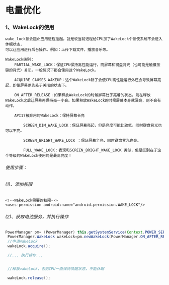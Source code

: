 # 电量优化

### 1、WakeLock的使用

    wake_lock锁会阻止应用进程挂起，就是说当前进程给CPU加了WakeLock个锁使系统不会进入休眠状态，
    可以让应用进行后台操作。例如：上传下载文件，播放音乐等。
    
    WakeLock级别：
        PARTIAL_WAKE_LOCK：保证CPU保持高性能运行，而屏幕和键盘背光（也可能是触摸按键的背光）关闭。一般情况下都会使用这个WakeLock。
    
        ACQUIRE_CAUSES_WAKEUP：这个WakeLock除了会使CPU高性能运行外还会导致屏幕亮起，即使屏幕原先处于关闭的状态下。
    
        ON_AFTER_RELEASE：如果释放WakeLock的时候屏幕处于亮着的状态，则在释放WakeLock之后让屏幕再保持亮一小会。如果释放WakeLock的时候屏幕本身就没亮，则不会有动作。
    
        API17被弃用的WakeLock：保持屏幕长亮
    
            SCREEN_DIM_WAKE_LOCK：保证屏幕亮起，但是亮度可能比较低。同时键盘背光也可以不亮。
    
            SCREEN_BRIGHT_WAKE_LOCK ：保证屏幕全亮，同时键盘背光也亮。
    
            FULL_WAKE_LOCK：表现和SCREEN_BRIGHT_WAKE_LOCK 类似，但是区别在于这个等级的WakeLock使用的是最高亮度！

###### 使用步骤：

###### (1)、添加权限

```
<!--WakeLock需要的权限-->
<uses-permission android:name="android.permission.WAKE_LOCK"/>
```

###### (2)、获取电池服务，并执行操作

```java
PowerManager pm= (PowerManager) this.getSystemService(Context.POWER_SERVICE);
 PowerManager.WakeLock wakeLock=pm.newWakeLock(PowerManager.ON_AFTER_RELEASE|PowerManager.PARTIAL_WAKE_LOCK,"Tag");
 //申请WakeLock
 wakeLock.acquire();

 //... 执行操作...


 //释放wakeLock，否则CPU一直保持唤醒状态，不能休眠

 wakeLock.release();
```
